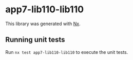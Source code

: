 # app7-lib110-lib110

This library was generated with [Nx](https://nx.dev).

## Running unit tests

Run `nx test app7-lib110-lib110` to execute the unit tests.
